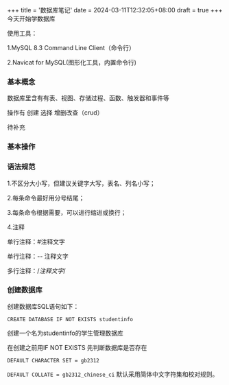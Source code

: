 +++
title = '数据库笔记'
date = 2024-03-11T12:32:05+08:00
draft = true
+++
今天开始学数据库

使用工具：

1.MySQL 8.3 Command Line Client（命令行）

2.Navicat for MySQL(图形化工具，内置命令行)

### 基本概念

数据库里含有有表、视图、存储过程、函数、触发器和事件等

操作有 创建 选择 增删改查（crud）

待补充

### 基本操作

### 语法规范

1.不区分大小写，但建议关键字大写，表名、列名小写；

2.每条命令最好用分号结尾；

3.每条命令根据需要，可以进行缩进或换行；

4.注释

单行注释：#注释文字

单行注释：-- 注释文字

多行注释：/*注释文字*/

### 创建数据库

创建数据库SQL语句如下：

`CREATE DATABASE IF NOT EXISTS studentinfo`

创建一个名为studentinfo的学生管理数据库

在创建之前用IF NOT EXISTS 先判断数据库是否存在

`DEFAULT CHARACTER SET = gb2312`

`DEFAULT COLLATE = gb2312_chinese_ci` 默认采用简体中文字符集和校对规则。